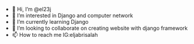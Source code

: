 - 👋 Hi, I’m @el23j
- 👀 I’m interested in Django and computer network
- 🌱 I’m currently learning Django
- 💞️ I’m looking to collaborate on creating website with django framework
- 📫 How to reach me IG:eljabrisalah

<!---
el23j/el23j is a ✨ special ✨ repository because its `README.md` (this file) appears on your GitHub profile.
You can click the Preview link to take a look at your changes.
--->
